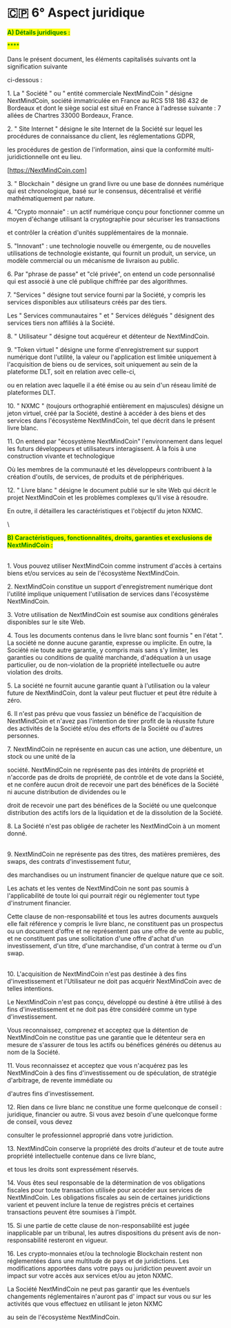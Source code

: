 # 🇨🇵 6° Aspect juridique

<mark style="color:green;">**A) Détails juridiques :**</mark>

<mark style="color:green;">****</mark>

Dans le présent document, les éléments capitalisés suivants ont la signification suivante

ci-dessous :

1\. La " Société " ou " entité commerciale NextMindCoin " désigne NextMindCoin, société immatriculée en France au RCS 518 186 432 de Bordeaux et dont le siège social est situé en France à l'adresse suivante : 7 allées de Chartres 33000 Bordeaux, France.

2\. " Site Internet " désigne le site Internet de la Société sur lequel les procédures de connaissance du client, les réglementations GDPR,

les procédures de gestion de l'information, ainsi que la conformité multi-juridictionnelle ont eu lieu.

\[https://NextMindCoin.com]

3\. " Blockchain " désigne un grand livre ou une base de données numérique qui est chronologique, basé sur le consensus, décentralisé et vérifié mathématiquement par nature.

4\. "Crypto monnaie" : un actif numérique conçu pour fonctionner comme un moyen d'échange utilisant la cryptographie pour sécuriser les transactions

et contrôler la création d'unités supplémentaires de la monnaie.

5\. "Innovant" : une technologie nouvelle ou émergente, ou de nouvelles utilisations de technologie existante, qui fournit un produit, un service, un modèle commercial ou un mécanisme de livraison au public.

6\. Par "phrase de passe" et "clé privée", on entend un code personnalisé qui est associé à une clé publique chiffrée par des algorithmes.

7\. "Services " désigne tout service fourni par la Société, y compris les services disponibles aux utilisateurs créés par des tiers.

Les " Services communautaires " et " Services délégués " désignent des services tiers non affiliés à la Société.

8\. " Utilisateur " désigne tout acquéreur et détenteur de NextMindCoin.

9\. "Token virtuel " désigne une forme d'enregistrement sur support numérique dont l'utilité, la valeur ou l'application est limitée uniquement à l'acquisition de biens ou de services, soit uniquement au sein de la plateforme DLT, soit en relation avec celle-ci,

ou en relation avec laquelle il a été émise ou au sein d'un réseau limité de plateformes DLT.

10\. " NXMC " (toujours orthographié entièrement en majuscules) désigne un jeton virtuel, créé par la Société, destiné à accéder à des biens et des services dans l'écosystème NextMindCoin, tel que décrit dans le présent livre blanc.

11\. On entend par "écosystème NextMindCoin" l'environnement dans lequel les futurs développeurs et utilisateurs interagissent. À la fois à une construction vivante et technologique

Où les membres de la communauté et les développeurs contribuent à la création d'outils, de services, de produits et de périphériques.

12\. " Livre blanc " désigne le document publié sur le site Web qui décrit le projet NextMindCoin et les problèmes complexes qu'il vise à résoudre.

En outre, il détaillera les caractéristiques et l'objectif du jeton NXMC.

\


<mark style="color:green;">**B) Caractéristiques, fonctionnalités, droits, garanties et exclusions de NextMindCoin :**</mark>

\
1\. Vous pouvez utiliser NextMindCoin comme instrument d'accès à certains biens et/ou services au sein de l'écosystème NextMindCoin.

2\. NextMindCoin constitue un support d'enregistrement numérique dont l'utilité implique uniquement l'utilisation de services dans l'écosystème NextMindCoin.

3\. Votre utilisation de NextMindCoin est soumise aux conditions générales disponibles sur le site Web.

4\. Tous les documents contenus dans le livre blanc sont fournis " en l'état ". La société ne donne aucune garantie, expresse ou implicite. En outre, la Société nie toute autre garantie, y compris mais sans s'y limiter, les garanties ou conditions de qualité marchande, d'adéquation à un usage particulier, ou de non-violation de la propriété intellectuelle ou autre violation des droits.

5\. La société ne fournit aucune garantie quant à l'utilisation ou la valeur future de NextMindCoin, dont la valeur peut fluctuer et peut être réduite à zéro.

6\. Il n'est pas prévu que vous fassiez un bénéfice de l'acquisition de NextMindCoin et n'avez pas l'intention de tirer profit de la réussite future des activités de la Société et/ou des efforts de la Société ou d'autres personnes.

7\. NextMindCoin ne représente en aucun cas une action, une débenture, un stock ou une unité de la

société. NextMindCoin ne représente pas des intérêts de propriété et n'accorde pas de droits de propriété, de contrôle et de vote dans la Société, et ne confère aucun droit de recevoir une part des bénéfices de la Société ni aucune distribution de dividendes ou le

droit de recevoir une part des bénéfices de la Société ou une quelconque distribution des actifs lors de la liquidation et de la dissolution de la Société.

8\. La Société n'est pas obligée de racheter les NextMindCoin à un moment donné.

\
9\. NextMindCoin ne représente pas des titres, des matières premières, des swaps, des contrats d'investissement futur,

des marchandises ou un instrument financier de quelque nature que ce soit.

Les achats et les ventes de NextMindCoin ne sont pas soumis à l'applicabilité de toute loi qui pourrait régir ou réglementer tout type d'instrument financier.

Cette clause de non-responsabilité et tous les autres documents auxquels elle fait référence y compris le livre blanc, ne constituent pas un prospectus ou un document d'offre et ne représentent pas une offre de vente au public, et ne constituent pas une sollicitation d'une offre d'achat d'un investissement, d'un titre, d'une marchandise, d'un contrat à terme ou d'un swap.

\
10\. L'acquisition de NextMindCoin n'est pas destinée à des fins d'investissement et l'Utilisateur ne doit pas acquérir NextMindCoin avec de telles intentions.

Le NextMindCoin n'est pas conçu, développé ou destiné à être utilisé à des fins d'investissement et ne doit pas être considéré comme un type d'investissement.

Vous reconnaissez, comprenez et acceptez que la détention de NextMindCoin ne constitue pas une garantie que le détenteur sera en mesure de s'assurer de tous les actifs ou bénéfices générés ou détenus au nom de la Société.

11\. Vous reconnaissez et acceptez que vous n'acquérez pas les NextMindCoin à des fins d'investissement ou de spéculation, de stratégie d'arbitrage, de revente immédiate ou

d'autres fins d'investissement.

12\. Rien dans ce livre blanc ne constitue une forme quelconque de conseil : juridique, financier ou autre. Si vous avez besoin d'une quelconque forme de conseil, vous devez

consulter le professionnel approprié dans votre juridiction.

13\. NextMindCoin conserve la propriété des droits d'auteur et de toute autre propriété intellectuelle contenue dans ce livre blanc,

et tous les droits sont expressément réservés.

14\. Vous êtes seul responsable de la détermination de vos obligations fiscales pour toute transaction utilisée pour accéder aux services de NextMindCoin. Les obligations fiscales au sein de certaines juridictions varient et peuvent inclure la tenue de registres précis et certaines transactions peuvent être soumises à l'impôt.

15\. Si une partie de cette clause de non-responsabilité est jugée inapplicable par un tribunal, les autres dispositions du présent avis de non-responsabilité resteront en vigueur.

16\. Les crypto-monnaies et/ou la technologie Blockchain restent non réglementées dans une multitude de pays et de juridictions. Les modifications apportées dans votre pays ou juridiction peuvent avoir un impact sur votre accès aux services et/ou au jeton NXMC.

La Société NextMindCoin ne peut pas garantir que les éventuels changements réglementaires n'auront pas d' impact sur vous ou sur les activités que vous effectuez en utilisant le jeton NXMC

au sein de l'écosystème NextMindCoin.

